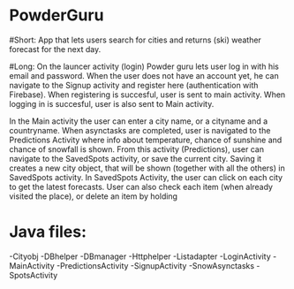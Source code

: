 # PowderGuru

#Short: 
App that lets users search for cities and returns (ski) weather forecast for the next day.

#Long:
On the launcer activity (login) Powder guru lets user log in with his email and password. When the user does not have an account yet,
he can navigate to the Signup activity and register here (authentication with Firebase). When registering is succesful, user is sent to
main activity. When logging in is succesful, user is also sent to Main activity. 

In the Main activity the user can enter a city name, or a cityname and a countryname. When asynctasks are completed, user is navigated to 
the Predictions Activity where info about temperature, chance of sunshine and chance of snowfall is shown. From this activity (Predictions),
user can navigate to the SavedSpots activity, or save the current city. Saving it creates a new city object, that will be shown (together 
with all the others) in SavedSpots activity. In SavedSpots Activity, the user can click on each city to get the latest forecasts. User can also
check each item (when already visited the place), or delete an item by holding

# Java files:
-Cityobj
-DBhelper
-DBmanager
-Httphelper
-Listadapter
-LoginActivity
-MainActivity
-PredictionsActivity
-SignupActivity
-SnowAsynctasks
-SpotsActivity
